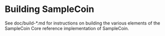 Building SampleCoin
================

See doc/build-*.md for instructions on building the various
elements of the SampleCoin Core reference implementation of SampleCoin.
